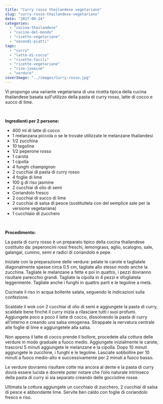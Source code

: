 ```yaml
---
title: "Curry rosso thailandese vegetariano"
slug: "curry-rosso-thailandese-vegetariano"
date: "2017-09-24"
categories: 
  - "cucina-thailandese"
  - "cucine-del-mondo"
  - "ricette-vegetariane"
  - "secondi-piatti"
tags: 
  - "curry"
  - "latte-di-cocco"
  - "ricette-facili"
  - "ricette-vegetariane"
  - "riso-jasmine"
  - "verdure"
coverImage: "../images/Curry-rosso.jpg"
---
```


Vi propongo una variante vegetariana di una ricetta tipica della cucina thailandese basata sull'utilizzo della pasta di curry rosso, latte di cocco e succo di lime.

 

**Ingredienti per 2 persone:**

- 400 ml di latte di cocco
- 1 melanzana piccola o se le trovate utilizzate le melanzane thailandesi
- 1/2 zucchina
- 10 tegoline
- 1/2 peperone rosso
- 1 carota
- 1 cipolla
- 4 funghi champignon
- 2 cucchiai di pasta di curry rosso
- 4 foglie di lime
- 100 g di riso jasmine
- 2 cucchiai di olio di semi
- Coriandolo fresco
- 2 cucchiai di succo di lime
- 2 cucchiai di salsa di pesce (sostituitela con del semplice sale per la versione vegetariana)
- 1 cucchiaio di zucchero

 

**Procedimento:**

La pasta di curry rosso è un preparato tipico della cucina thailandese costituito da: peperoncini rossi freschi, lemongrass, aglio, scalogno, sale, galangal, cumino, semi e radici di coriandolo e pepe.

Iniziate con la preparazione delle verdure: pelate le carote e tagliatele diagonalmente spesse circa 0.5 cm, tagliate allo stesso modo anche la zucchina. Tagliate le melanzane a fette e poi in quattro, i pezzi dovranno risultare parecchio grandi. Tagliate la cipolla in 4 pezzi e sfogliatela leggermente. Tagliate anche i funghi in quattro parti e le tegoline a metà.

Cucinate il riso in acqua bollente salata, seguendo le indicazioni sulla confezione.

Scaldate il wok con 2 cucchiai di olio di semi e aggiungete la pasta di curry, scaldate bene finché il curry inizia a rilasciare tutti i suoi profumi. Aggiungete poco a poco il latte di cocco, dissolvendo la pasta di curry all’interno e creando una salsa omogenea. Strappate la nervatura centrale alle foglie di lime e aggiungetele alla salsa.

Non appena il latte di cocco prende il bollore, procedete alla cottura delle verdure in modo graduale a fuoco medio. Aggiungete inizialmente le carote, trascorsi 5 minuti aggiungete le melanzane e la cipolla. Dopo 10 minuti aggiungete le zucchine, i funghi e le tegoline. Lasciate sobbollire per 10 minuti a fuoco medio-alto e successivamente per 2 minuti a fuoco basso.

Le verdure dovranno risultare cotte ma ancora al dente e la pasta di curry dovrà essere lucida e dovrete poter notare che l’olio naturale intrinseco della pasta di curry si sia separato creando delle goccioline rosse.

Ultimata la cottura aggiungete un cucchiaio di zucchero, 2 cucchiai di salsa di pesce e abbondante lime. Servite ben caldo con foglie di coriandolo fresco e riso.

